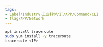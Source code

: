 ```yaml
---
tags:
- Label/Industry-工业科学/IT/APP/Command/CLI
- flag/APP/Network
---
```


```bash
apt install traceroute
sudo yum install -y traceroute
traceroute <IP>
```

